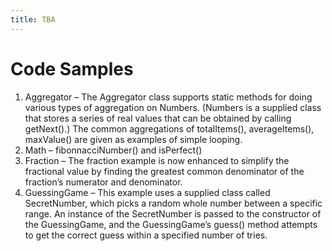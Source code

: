 ```yaml
---
title: TBA
---
```

# Code Samples

1. Aggregator – The Aggregator class supports static methods for doing various types of aggregation on Numbers. (Numbers is a supplied class that stores a series of real values that can be obtained by calling getNext().) The common aggregations of totalItems(), averageItems(), maxValue() are given as examples of simple looping.
2. Math – fibonnacciNumber() and isPerfect()
3. Fraction – The fraction example is now enhanced to simplify the fractional value by finding the greatest common denominator of the fraction’s numerator and denominator.
4. GuessingGame – This example uses a supplied class called SecretNumber, which picks a random whole number between a specific range. An instance of the SecretNumber is passed to the constructor of the GuessingGame, and the GuessingGame’s guess() method attempts to get the correct guess within a specified number of tries.
